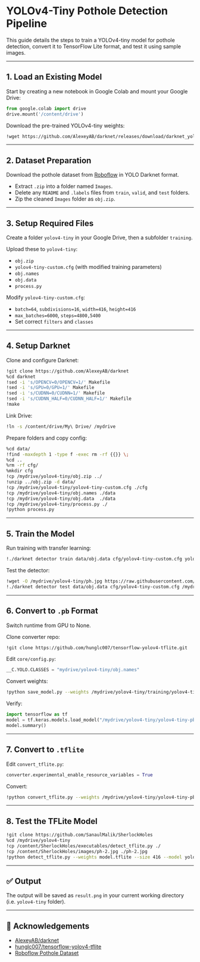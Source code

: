 
# YOLOv4-Tiny Pothole Detection Pipeline

This guide details the steps to train a YOLOv4-tiny model for pothole detection, convert it to TensorFlow Lite format, and test it using sample images.

---

## 1. Load an Existing Model

Start by creating a new notebook in Google Colab and mount your Google Drive:
```python
from google.colab import drive
drive.mount('/content/drive')
```

Download the pre-trained YOLOv4-tiny weights:
```bash
!wget https://github.com/AlexeyAB/darknet/releases/download/darknet_yolo_v4_pre/yolov4-tiny.conv.29
```

---

## 2. Dataset Preparation

Download the pothole dataset from [Roboflow](https://public.roboflow.com/object-detection/pothole/1) in YOLO Darknet format.

- Extract `.zip` into a folder named `Images`.
- Delete any `README` and `.labels` files from `train`, `valid`, and `test` folders.
- Zip the cleaned `Images` folder as `obj.zip`.

---

## 3. Setup Required Files

Create a folder `yolov4-tiny` in your Google Drive, then a subfolder `training`.

Upload these to `yolov4-tiny`:
- `obj.zip`
- `yolov4-tiny-custom.cfg` (with modified training parameters)
- `obj.names`
- `obj.data`
- `process.py`

Modify `yolov4-tiny-custom.cfg`:
- `batch=64`, `subdivisions=16`, `width=416`, `height=416`
- `max_batches=6000`, `steps=4800,5400`
- Set correct `filters` and `classes`

---

## 4. Setup Darknet

Clone and configure Darknet:
```bash
!git clone https://github.com/AlexeyAB/darknet
%cd darknet
!sed -i 's/OPENCV=0/OPENCV=1/' Makefile
!sed -i 's/GPU=0/GPU=1/' Makefile
!sed -i 's/CUDNN=0/CUDNN=1/' Makefile
!sed -i 's/CUDNN_HALF=0/CUDNN_HALF=1/' Makefile
!make
```

Link Drive:
```bash
!ln -s /content/drive/My\ Drive/ /mydrive
```

Prepare folders and copy config:
```bash
%cd data/
!find -maxdepth 1 -type f -exec rm -rf {{}} \;
%cd ..
%rm -rf cfg/
%mkdir cfg
!cp /mydrive/yolov4-tiny/obj.zip ../
!unzip ../obj.zip -d data/
!cp /mydrive/yolov4-tiny/yolov4-tiny-custom.cfg ./cfg
!cp /mydrive/yolov4-tiny/obj.names ./data
!cp /mydrive/yolov4-tiny/obj.data  ./data
!cp /mydrive/yolov4-tiny/process.py ./
!python process.py
```

---

## 5. Train the Model

Run training with transfer learning:
```bash
!./darknet detector train data/obj.data cfg/yolov4-tiny-custom.cfg yolov4-tiny.conv.29 -dont_show -map
```

Test the detector:
```bash
!wget -O /mydrive/yolov4-tiny/ph.jpg https://raw.githubusercontent.com/SanaulMalik/SherlockHoles/master/images/ph.jpg
!./darknet detector test data/obj.data cfg/yolov4-tiny-custom.cfg /mydrive/yolov4-tiny/training/yolov4-tiny-custom_best.weights /mydrive/yolov4-tiny/ph.jpg -thresh 0.3
```

---

## 6. Convert to `.pb` Format

Switch runtime from GPU to None.

Clone converter repo:
```bash
!git clone https://github.com/hunglc007/tensorflow-yolov4-tflite.git
```

Edit `core/config.py`:
```python
__C.YOLO.CLASSES = "mydrive/yolov4-tiny/obj.names"
```

Convert weights:
```bash
!python save_model.py --weights /mydrive/yolov4-tiny/training/yolov4-tiny-custom_best.weights --output /mydrive/yolov4-tiny/yolov4-tiny-pb --input_size 416 --model yolov4 --framework tflite --tiny
```

Verify:
```python
import tensorflow as tf
model = tf.keras.models.load_model("/mydrive/yolov4-tiny/yolov4-tiny-pb")
model.summary()
```

---

## 7. Convert to `.tflite`

Edit `convert_tflite.py`:
```python
converter.experimental_enable_resource_variables = True
```

Convert:
```bash
!python convert_tflite.py --weights /mydrive/yolov4-tiny/yolov4-tiny-pb --output /mydrive/yolov4-tiny/model.tflite --quantize_mode float16
```

---

## 8. Test the TFLite Model

```bash
!git clone https://github.com/SanaulMalik/SherlockHoles
%cd /mydrive/yolov4-tiny
!cp /content/SherlockHoles/executables/detect_tflite.py ./
!cp /content/SherlockHoles/images/ph-2.jpg ./ph-2.jpg
!python detect_tflite.py --weights model.tflite --size 416 --model yolov4 --image ph-2.jpg --framework tflite --tiny
```

---

## ✅ Output

The output will be saved as `result.png` in your current working directory (i.e. `yolov4-tiny` folder).

---

## 🧵 Acknowledgements

- [AlexeyAB/darknet](https://github.com/AlexeyAB/darknet)
- [hunglc007/tensorflow-yolov4-tflite](https://github.com/hunglc007/tensorflow-yolov4-tflite)
- [Roboflow Pothole Dataset](https://public.roboflow.com/object-detection/pothole/1)
